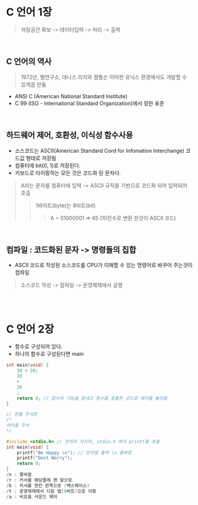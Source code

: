 # C 언어 1장
> 저장공간 확보 -> 데이터입력 -> 처리 -> 출력 

<br />

## C 언어의 역사
> 1972년, 벨연구소, 데니스 리치와 켐톰슨
> 어떠한 유닉스 환경에서도 개발할 수 있게끔 만듦

- ANSI C (American National Standard Institute)
- C 99 (ISO - International Standard Organization)에서 정한 표준 

<br />

## 하드웨어 제어, 호환성, 이식성 함수사용

- 소스코드는 ASCII(American Standard Cord for Infomation Interchange) 코드값 형태로 저장됨
- 컴퓨터에 bit(0, 1)로 저장된다.
- 키보드로 타이핑하는 모든 것은 코드화 된 문자다.
> A라는 문자를 컴퓨터에 입력 -> ASCII 규칙을 기반으로 코드화 되어 입력되어 호출
>> 1바이트(byte)는 8비트(bit)
>>> A = 01000001 => 65 (10진수로 변환 한것이 ASCII 코드)

<br />

## 컴파일 : 코드화된 문자 -> 명령들의 집합
- ASCII 코드로 작성된 소스코드를 CPU가 이해할 수 있는 명령어로 바꾸어 주는것이 컴파일
> 소스코드 작성 -> 컴파일 ->  운영체제에서 실행

<br /><br />

# C 언어 2장

- 함수로 구성되어 있다.
- 하나의 함수로 구성된다면 main

```C
int main(void) {
    10 + 20;
    10
    +
    20
    ;
    return 0; // 함수의 기능을 끝내고 함수를 호출한 곳으로 제어를 돌려줌
}

// 한줄 주석문
/*
여러줄 주석
*/

#include <stdio.h> // 전처리 지시자, stdio.h 에서 printf를 호출
int main(void) {
    printf("Be Happy \n"); // 문자열 출력 \n 줄바꿈
    printf("Dont Worry");
    return 0;
}
/n : 줄바꿈
/r : 커서를 해당줄에 맨 앞으로
/b : 커서를 한칸 왼쪽으로 (백스페이스)
/t : 운영채제에서 다음 탭(8비트)으로 이동
/a : 비프음 사운드 제어

```
